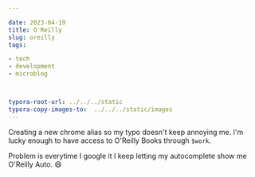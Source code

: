 ```yaml
---

date: 2023-04-19
title: O'Reilly
slug: oreilly
tags:

- tech
- development
- microblog



typora-root-url: ../../../static
typora-copy-images-to:  ../../../static/images
---
```


Creating a new chrome alias so my typo doesn't keep annoying me.
I'm lucky enough to have access to O'Reilly Books through `$work`.

Problem is everytime I google it I keep letting my autocomplete show me O'Reilly Auto. 😄
